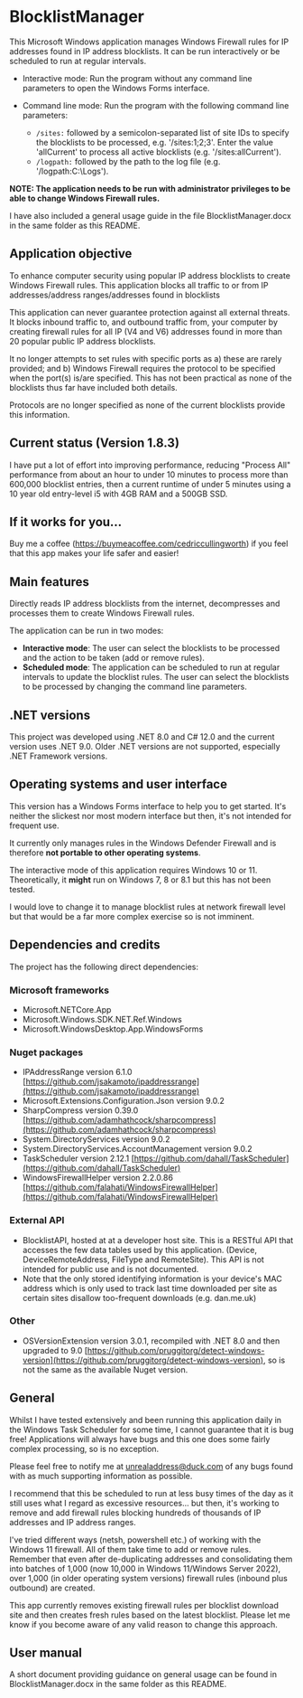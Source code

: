 # BlocklistManager

This Microsoft Windows application manages Windows Firewall rules for IP addresses found in IP address blocklists. It can be run interactively or be scheduled to run at regular intervals. 

- Interactive mode: Run the program without any command line parameters to open the Windows Forms interface.

- Command line mode: Run the program with the following command line parameters:
  - `/sites:` followed by a semicolon-separated list of site IDs to specify the blocklists to be processed, e.g. '/sites:1;2;3'. Enter the value 'allCurrent' to process all active blocklists (e.g. '/sites:allCurrent').
  - `/logpath:` followed by the path to the log file (e.g. '/logpath:C:\Logs').

**NOTE: The application needs to be run with administrator privileges to be able to change Windows Firewall rules.**

I have also included a general usage guide in the file BlocklistManager.docx in the same folder as this README.

## Application objective

To enhance computer security using popular IP address blocklists to create Windows Firewall rules. This application blocks all traffic to or from IP addresses/address ranges/addresses found in blocklists

This application can never guarantee protection against all external threats. It blocks inbound traffic to, and outbound traffic from, your computer by creating firewall rules for all IP (V4 and V6) addresses 
found in more than 20 popular public IP address blocklists.

It no longer attempts to set rules with specific ports as 
	a) these are rarely provided; and 
	b) Windows Firewall requires the protocol to be specified when the port(s) is/are specified. This has not been practical as none of the blocklists thus far have included both details.

Protocols are no longer specified as none of the current blocklists provide this information.

## Current status (Version 1.8.3)

I have put a lot of effort into improving performance, reducing "Process All" performance from about an hour to under 10 minutes to process more than 600,000 blocklist entries, then a current runtime 
of under 5 minutes using a 10 year old entry-level i5 with 4GB RAM and a 500GB SSD.

## If it works for you...

Buy me a coffee (https://buymeacoffee.com/cedriccullingworth) if you feel that this app makes your life safer and easier!

## Main features

Directly reads IP address blocklists from the internet, decompresses and processes them to create Windows Firewall rules.

The application can be run in two modes:
- **Interactive mode**: The user can select the blocklists to be processed and the action to be taken (add or remove rules).
- **Scheduled mode**: The application can be scheduled to run at regular intervals to update the blocklist rules. The user can select the blocklists to be processed by changing the command line parameters.

## .NET versions

This project was developed using .NET 8.0 and C# 12.0 and the current version uses .NET 9.0. Older .NET versions are not supported, especially .NET Framework versions.

## Operating systems and user interface

This version has a Windows Forms interface to help you to get started. It's neither the slickest nor most modern interface but then, it's not intended for frequent use.

It currently only manages rules in the Windows Defender Firewall and is therefore **not portable to other operating systems**. 

The interactive mode of this application requires Windows 10 or 11. Theoretically, it **might** run on Windows 7, 8 or 8.1 but this has not been tested.

I would love to change it to manage blocklist rules at network firewall level but that would be a far more complex exercise so is not imminent.

## Dependencies and credits

The project has the following direct dependencies:

### Microsoft frameworks
- Microsoft.NETCore.App
- Microsoft.Windows.SDK.NET.Ref.Windows
- Microsoft.WindowsDesktop.App.WindowsForms

### Nuget packages
- IPAddressRange version 6.1.0 [https://github.com/jsakamoto/ipaddressrange](https://github.com/jsakamoto/ipaddressrange)
- Microsoft.Extensions.Configuration.Json version 9.0.2
- SharpCompress version 0.39.0 [https://github.com/adamhathcock/sharpcompress](https://github.com/adamhathcock/sharpcompress)
- System.DirectoryServices version 9.0.2
- System.DirectoryServices.AccountManagement version 9.0.2
- TaskScheduler version 2.12.1 [https://github.com/dahall/TaskScheduler](https://github.com/dahall/TaskScheduler)
- WindowsFirewallHelper version 2.2.0.86 [https://github.com/falahati/WindowsFirewallHelper](https://github.com/falahati/WindowsFirewallHelper)

### External API
- BlocklistAPI, hosted at at a developer host site. This is a RESTful API that accesses the few data tables used by this application. (Device, DeviceRemoteAddress, FileType and RemoteSite). 
  This API is not intended for public use and is not documented. 
- Note that the only stored identifying information is your device's MAC address which is only used to track last time downloaded per site as certain sites disallow too-frequent downloads (e.g. dan.me.uk)

### Other
- OSVersionExtension version 3.0.1, recompiled with .NET 8.0 and then upgraded to 9.0 [https://github.com/pruggitorg/detect-windows-version](https://github.com/pruggitorg/detect-windows-version), so is 
not the same as the available Nuget version.

## General

Whilst I have tested extensively and been running this application daily in the Windows Task Scheduler for some time, I cannot guarantee that it is bug free! 
Applications will always have bugs and this one does some fairly complex processing, so is no exception.

Please feel free to notify me at unrealaddress@duck.com of any bugs found with as much supporting information as possible.

I recommend that this be scheduled to run at less busy times of the day as it still uses what I regard as excessive resources... but then, it's working to remove and add firewall rules blocking 
hundreds of thousands of IP addresses and IP address ranges.

I've tried different ways (netsh, powershell etc.) of working with the Windows 11 firewall. All of them take time to add or remove rules. Remember that even after de-duplicating addresses and consolidating them 
into batches of 1,000 (now 10,000 in Windows 11/Windows Server 2022), over 1,000 (in older operating system versions) firewall rules (inbound plus outbound) are created.

This app currently removes existing firewall rules per blocklist download site and then creates fresh rules based on the latest blocklist. Please let me know if you become aware of any valid reason to 
change this approach.

## User manual

A short document providing guidance on general usage can be found in BlocklistManager.docx in the same folder as this README.

